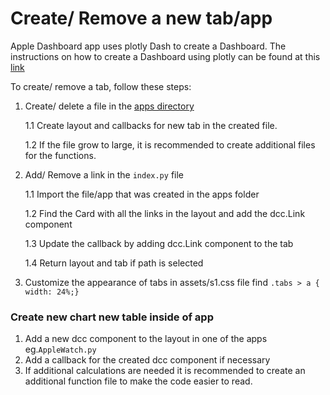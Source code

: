 # Create/ Remove a new tab/app

Apple Dashboard app uses plotly Dash to create a Dashboard. 
The instructions on how to create a Dashboard using plotly can be found at this [link](https://dash.plotly.com/)

To create/ remove a tab, follow these steps:

1. Create/ delete a file in the [apps directory](https://github.com/dieterich-lab/AppleDashboard/tree/master/apps) 

    1.1 Create layout and callbacks for new tab in the created file.
    
    1.2 If the file grow to large, it is recommended to create additional files for the functions.

2. Add/ Remove a link in the `index.py` file

    1.1 Import the file/app that was created in the apps folder
    
    1.2 Find the Card with all the links in the layout and add the dcc.Link component
    
    1.3 Update the callback by adding dcc.Link component to the tab
    
    1.4 Return layout and tab if path is selected

3. Customize the appearance of tabs in assets/s1.css file find `.tabs > a { width: 24%;}`
    
### Create new chart new table inside of app ###

1. Add a new dcc component to the layout in one of the apps eg.`AppleWatch.py`
2. Add a callback for the created dcc component if necessary
3. If additional calculations are needed it is recommended to create an additional function file to make the code easier to read.